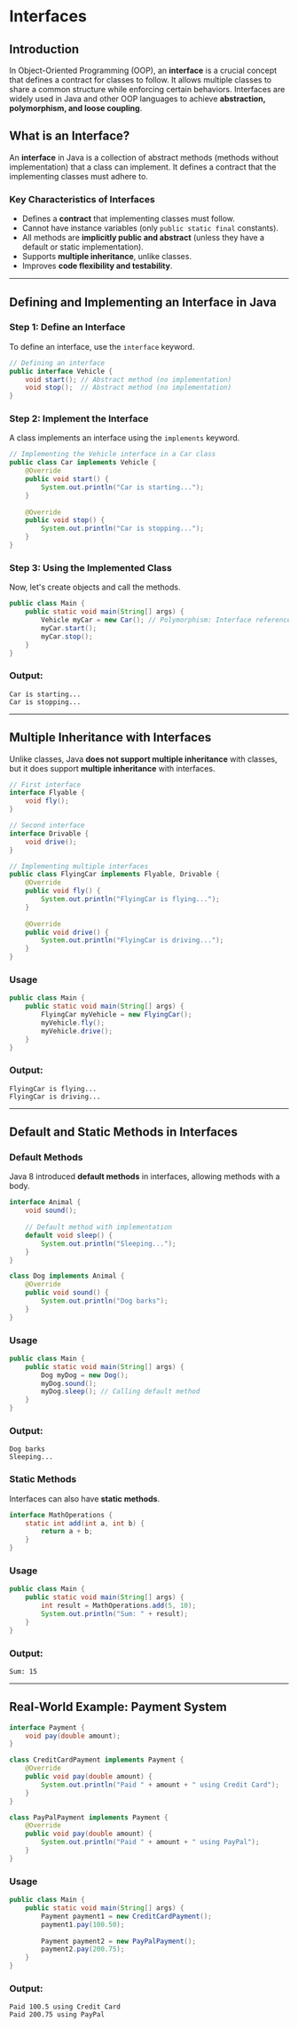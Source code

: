 # Interfaces

## Introduction

In Object-Oriented Programming (OOP), an **interface** is a crucial concept that defines a contract for classes to follow. It allows multiple classes to share a common structure while enforcing certain behaviors. Interfaces are widely used in Java and other OOP languages to achieve **abstraction, polymorphism, and loose coupling**.

## What is an Interface?

An **interface** in Java is a collection of abstract methods (methods without implementation) that a class can implement. It defines a contract that the implementing classes must adhere to.

### **Key Characteristics of Interfaces**
- Defines a **contract** that implementing classes must follow.
- Cannot have instance variables (only `public static final` constants).
- All methods are **implicitly public and abstract** (unless they have a default or static implementation).
- Supports **multiple inheritance**, unlike classes.
- Improves **code flexibility and testability**.

---

## **Defining and Implementing an Interface in Java**

### **Step 1: Define an Interface**
To define an interface, use the `interface` keyword.

```java
// Defining an interface
public interface Vehicle {
    void start(); // Abstract method (no implementation)
    void stop();  // Abstract method (no implementation)
}
```

### **Step 2: Implement the Interface**
A class implements an interface using the `implements` keyword.

```java
// Implementing the Vehicle interface in a Car class
public class Car implements Vehicle {
    @Override
    public void start() {
        System.out.println("Car is starting...");
    }
    
    @Override
    public void stop() {
        System.out.println("Car is stopping...");
    }
}
```

### **Step 3: Using the Implemented Class**
Now, let's create objects and call the methods.

```java
public class Main {
    public static void main(String[] args) {
        Vehicle myCar = new Car(); // Polymorphism: Interface reference
        myCar.start();
        myCar.stop();
    }
}
```

### **Output:**
```
Car is starting...
Car is stopping...
```

---

## **Multiple Inheritance with Interfaces**

Unlike classes, Java **does not support multiple inheritance** with classes, but it does support **multiple inheritance** with interfaces.

```java
// First interface
interface Flyable {
    void fly();
}

// Second interface
interface Drivable {
    void drive();
}

// Implementing multiple interfaces
public class FlyingCar implements Flyable, Drivable {
    @Override
    public void fly() {
        System.out.println("FlyingCar is flying...");
    }
    
    @Override
    public void drive() {
        System.out.println("FlyingCar is driving...");
    }
}
```

### **Usage**
```java
public class Main {
    public static void main(String[] args) {
        FlyingCar myVehicle = new FlyingCar();
        myVehicle.fly();
        myVehicle.drive();
    }
}
```

### **Output:**
```
FlyingCar is flying...
FlyingCar is driving...
```

---

## **Default and Static Methods in Interfaces**

### **Default Methods**
Java 8 introduced **default methods** in interfaces, allowing methods with a body.

```java
interface Animal {
    void sound();
    
    // Default method with implementation
    default void sleep() {
        System.out.println("Sleeping...");
    }
}

class Dog implements Animal {
    @Override
    public void sound() {
        System.out.println("Dog barks");
    }
}
```

### **Usage**
```java
public class Main {
    public static void main(String[] args) {
        Dog myDog = new Dog();
        myDog.sound();
        myDog.sleep(); // Calling default method
    }
}
```

### **Output:**
```
Dog barks
Sleeping...
```

### **Static Methods**
Interfaces can also have **static methods**.

```java
interface MathOperations {
    static int add(int a, int b) {
        return a + b;
    }
}
```

### **Usage**
```java
public class Main {
    public static void main(String[] args) {
        int result = MathOperations.add(5, 10);
        System.out.println("Sum: " + result);
    }
}
```

### **Output:**
```
Sum: 15
```

---

## **Real-World Example: Payment System**

```java
interface Payment {
    void pay(double amount);
}

class CreditCardPayment implements Payment {
    @Override
    public void pay(double amount) {
        System.out.println("Paid " + amount + " using Credit Card");
    }
}

class PayPalPayment implements Payment {
    @Override
    public void pay(double amount) {
        System.out.println("Paid " + amount + " using PayPal");
    }
}
```

### **Usage**
```java
public class Main {
    public static void main(String[] args) {
        Payment payment1 = new CreditCardPayment();
        payment1.pay(100.50);
        
        Payment payment2 = new PayPalPayment();
        payment2.pay(200.75);
    }
}
```

### **Output:**
```
Paid 100.5 using Credit Card
Paid 200.75 using PayPal
```
